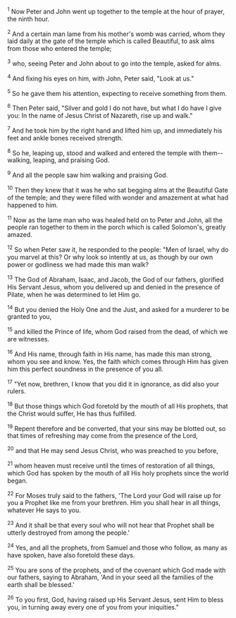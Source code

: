 <sup>1</sup> 
Now Peter and John went up together to the temple at the hour of prayer, the ninth hour. 

<sup>2</sup> 
And a certain man lame from his mother's womb was carried, whom they laid daily at the gate of the temple which is called Beautiful, to ask alms from those who entered the temple; 

<sup>3</sup> 
who, seeing Peter and John about to go into the temple, asked for alms. 

<sup>4</sup> 
And fixing his eyes on him, with John, Peter said, "Look at us." 

<sup>5</sup> 
So he gave them his attention, expecting to receive something from them. 

<sup>6</sup> 
Then Peter said, "Silver and gold I do not have, but what I do have I give you: In the name of Jesus Christ of Nazareth, rise up and walk." 

<sup>7</sup> 
And he took him by the right hand and lifted him up, and immediately his feet and ankle bones received strength. 

<sup>8</sup> 
So he, leaping up, stood and walked and entered the temple with them--walking, leaping, and praising God. 

<sup>9</sup> 
And all the people saw him walking and praising God. 

<sup>10</sup> 
Then they knew that it was he who sat begging alms at the Beautiful Gate of the temple; and they were filled with wonder and amazement at what had happened to him.

<sup>11</sup> 
Now as the lame man who was healed held on to Peter and John, all the people ran together to them in the porch which is called Solomon's, greatly amazed. 

<sup>12</sup> 
So when Peter saw it, he responded to the people: "Men of Israel, why do you marvel at this? Or why look so intently at us, as though by our own power or godliness we had made this man walk? 

<sup>13</sup> 
The God of Abraham, Isaac, and Jacob, the God of our fathers, glorified His Servant Jesus, whom you delivered up and denied in the presence of Pilate, when he was determined to let Him go. 

<sup>14</sup> 
But you denied the Holy One and the Just, and asked for a murderer to be granted to you, 

<sup>15</sup> 
and killed the Prince of life, whom God raised from the dead, of which we are witnesses. 

<sup>16</sup> 
And His name, through faith in His name, has made this man strong, whom you see and know. Yes, the faith which comes through Him has given him this perfect soundness in the presence of you all. 

<sup>17</sup> 
"Yet now, brethren, I know that you did it in ignorance, as did also your rulers. 

<sup>18</sup> 
But those things which God foretold by the mouth of all His prophets, that the Christ would suffer, He has thus fulfilled. 

<sup>19</sup> 
Repent therefore and be converted, that your sins may be blotted out, so that times of refreshing may come from the presence of the Lord, 

<sup>20</sup> 
and that He may send Jesus Christ, who was preached to you before, 

<sup>21</sup> 
whom heaven must receive until the times of restoration of all things, which God has spoken by the mouth of all His holy prophets since the world began. 

<sup>22</sup> 
For Moses truly said to the fathers, 'The Lord your God will raise up for you a Prophet like me from your brethren. Him you shall hear in all things, whatever He says to you. 

<sup>23</sup> 
And it shall be that every soul who will not hear that Prophet shall be utterly destroyed from among the people.' 

<sup>24</sup> 
Yes, and all the prophets, from Samuel and those who follow, as many as have spoken, have also foretold these days. 

<sup>25</sup> 
You are sons of the prophets, and of the covenant which God made with our fathers, saying to Abraham, 'And in your seed all the families of the earth shall be blessed.' 

<sup>26</sup> 
To you first, God, having raised up His Servant Jesus, sent Him to bless you, in turning away every one of you from your iniquities."